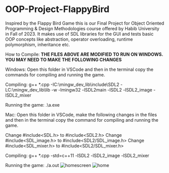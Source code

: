# OOP-Project-FlappyBird
Inspired by the Flappy Bird Game this is our Final Project for Object Oriented Programming & Design Methodologies course offered by Habib University in Fall of 2023. It makes use of SDL libraries for the GUI and tests basic OOP concepts like abstraction, operator overloading, runtime polymorphism, inheritance etc.

How to Compile:
**THE FILES ABOVE ARE MODIFIED TO RUN ON WINDOWS. YOU MAY NEED TO MAKE THE FOLLOWING CHANGES**

Windows:
Open this folder in VSCode and then in the terminal copy the commands for compiling and running the game.

Compiling:
g++ *.cpp -IC:\mingw_dev_lib\include\SDL2 -LC:\mingw_dev_lib\lib -w -lmingw32 -lSDL2main -lSDL2 -lSDL2_image -lSDL2_mixer

Running the game:
.\a.exe

Mac:
Open this folder in VSCode, make the following changes in the files and then in the terminal copy the command for compiling and running the game.

Change #include<SDL.h> to #include<SDL2.h> 
Change #include<SDL_image.h> to #include<SDL2/SDL_image.h>
Change #include<SDL_mixer.h> to #include<SDL2/SDL_mixer.h>

Compiling:
g++ *.cpp -std=c++11 -lSDL2 -lSDL2_image -lSDL2_mixer

Running the game:
./a.out
![homescreen](https://github.com/samahdaniyal/OOP-Project-FlappyBird/assets/122165292/7c209e36-9a5a-48ad-ba42-76ea9a29206d)
![home](https://github.com/samahdaniyal/OOP-Project-FlappyBird/assets/122165292/d149aee3-c2a7-4fd3-bd97-e76196f388e0)

